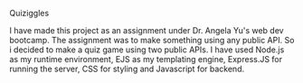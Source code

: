 Quiziggles

I have made this project as an assignment under Dr. Angela Yu's web dev bootcamp.
The assignment was to make something using any public API.
So i decided to make a quiz game using two public APIs. I have used Node.js as my runtime environment, EJS as my templating engine, Express.JS for running the server, CSS for styling and Javascript for backend.
